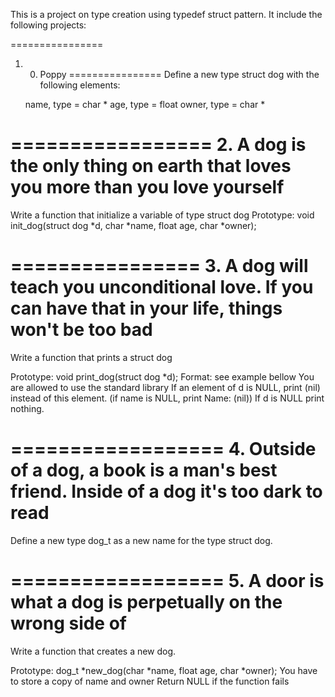 This is a project on type creation using typedef struct <object> pattern.
It include the following projects:

================
1. 0. Poppy
================
Define a new type struct dog with the following elements:

	name, type = char *
	age, type = float
	owner, type = char *

=================
2. A dog is the only thing on earth that loves you more than you love yourself
=================
Write a function that initialize a variable of type struct dog
Prototype: void init_dog(struct dog *d, char *name, float age, char *owner);

================
3. A dog will teach you unconditional love. If you can have that in your life, things won't be too bad
================
Write a function that prints a struct dog

Prototype: void print_dog(struct dog *d);
Format: see example bellow
You are allowed to use the standard library
If an element of d is NULL, print (nil) instead of this element. (if name is NULL, print Name: (nil))
	If d is NULL print nothing.

==================
4. Outside of a dog, a book is a man's best friend. Inside of a dog it's too dark to read
==================
Define a new type dog_t as a new name for the type struct dog.

==================
5. A door is what a dog is perpetually on the wrong side of
==================
Write a function that creates a new dog.

Prototype: dog_t *new_dog(char *name, float age, char *owner);
You have to store a copy of name and owner
Return NULL if the function fails
